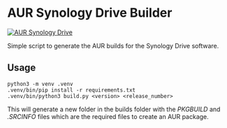 # AUR Synology Drive Builder

[![AUR Synology Drive](https://img.shields.io/badge/AUR-synology--drive-green.svg)](https://aur.archlinux.org/packages/synology-drive/)

Simple script to generate the AUR builds for the Synology Drive software.

## Usage

```
python3 -m venv .venv
.venv/bin/pip install -r requirements.txt
.venv/bin/python3 build.py <version> <release_number>
```

This will generate a new folder in the builds folder with the _PKGBUILD_ and _.SRCINFO_ files which are the required files to create an AUR package.
